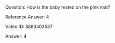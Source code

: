Question: How is the baby rested on the pink mat?

Reference Answer: 4

Video ID: 5883403537

Answer: 4

